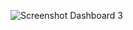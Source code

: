 ![Screenshot Dashboard 3](https://github.com/arsyaa11/Bike-Sharing/assets/159903117/7cc37b95-f1ca-48be-81f7-96515e3f80dc)
